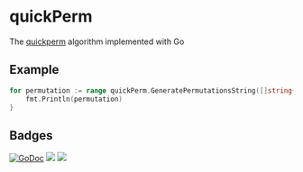 # quickPerm
The [quickperm](http://www.quickperm.org/) algorithm implemented with Go

## Example

```` go
for permutation := range quickPerm.GeneratePermutationsString([]string{"a","b","c","d","e","f","g","h"}) {
    fmt.Println(permutation)
}
````

## Badges

[![GoDoc](https://godoc.org/github.com/Ramshackle-Jamathon/go-quickPerm?status.svg)](https://godoc.org/github.com/Ramshackle-Jamathon/go-quickPerm)
![](https://img.shields.io/badge/license-MIT-blue.svg)
![](https://img.shields.io/badge/status-stable-green.svg)

